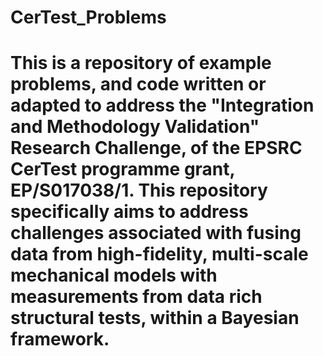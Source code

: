 # CerTest_Problems
# This is a repository of example problems, and code written or adapted to address the "Integration and Methodology Validation" Research Challenge, of the EPSRC CerTest programme grant, EP/S017038/1. This repository specifically aims to address challenges associated with fusing data from high-fidelity, multi-scale mechanical models with measurements from data rich structural tests, within a Bayesian framework.
